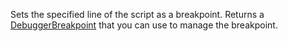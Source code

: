 Sets the specified line of the script as a breakpoint. Returns a [DebuggerBreakpoint](https://developer.roblox.com/en-us/api-reference/class/DebuggerBreakpoint) that you can use to manage the breakpoint.